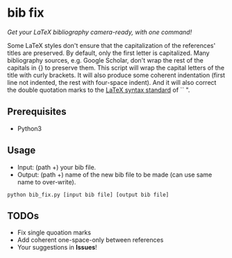 # bib fix

_Get your LaTeX bibliography camera-ready, with one command!_

Some LaTeX styles don't ensure that the capitalization of the references' titles are preserved. By default, only the first letter is capitalized. Many bibliography sources, e.g. Google Scholar, don't wrap the rest of the capitals in {} to preserve them. This script will wrap the capital letters of the title with curly brackets. It will also produce some coherent indentation (first line not indented, the rest with four-space indent). And it will also correct the double quotation marks to the [LaTeX syntax standard](https://www.maths.tcd.ie/~dwilkins/LaTeXPrimer) of \`\` ".

## Prerequisites

- Python3

## Usage

- Input: (path +) your bib file. 
- Output: (path +) name of the new bib file to be made (can use same name to over-write).

`python bib_fix.py [input bib file] [output bib file]`

## TODOs

- Fix single quoation marks
- Add coherent one-space-only between references
- Your suggestions in **Issues**!
